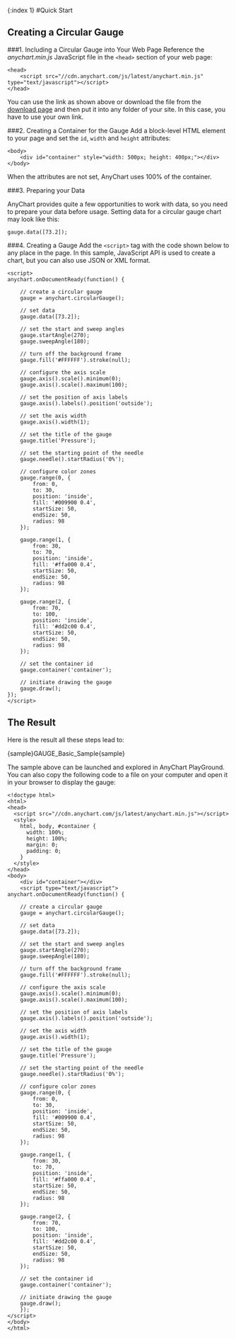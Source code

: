 {:index 1}
#Quick Start

## Creating a Circular Gauge
###1. Including a Circular Gauge into Your Web Page
Reference the _anychart.min.js_ JavaScript file in the `<head>` section of your web page: 

```
<head>
    <script src="//cdn.anychart.com/js/latest/anychart.min.js" type="text/javascript"></script> 
</head>
```

You can use the link as shown above or download the file from the [download page](../Quick_Start/Downloading_AnyChart) and then put it into any folder of your site. In this case, you have to use your own link.

###2. Creating a Container for the Gauge
Add a block-level HTML element to your page and set the `id`, `width` and `height` attributes:

```
<body>
    <div id="container" style="width: 500px; height: 400px;"></div>
</body>
```
When the attributes are not set, AnyChart uses 100% of the container.

###3. Preparing your Data

AnyChart provides quite a few opportunities to work with data, so you need to prepare your data before usage. Setting data for a circular gauge chart may look like this:

```
gauge.data([73.2]);
```

###4. Creating a Gauge
Add the `<script>` tag with the code shown below to any place in the page. In this sample, JavaScript API is used to create a chart, but you can also use JSON or XML format.

```
<script>
anychart.onDocumentReady(function() {

	// create a circular gauge
	gauge = anychart.circularGauge();

	// set data
	gauge.data([73.2]);

	// set the start and sweep angles
	gauge.startAngle(270);
	gauge.sweepAngle(180);

	// turn off the background frame
	gauge.fill('#FFFFFF').stroke(null);

	// configure the axis scale
	gauge.axis().scale().minimum(0);
	gauge.axis().scale().maximum(100);

	// set the position of axis labels
	gauge.axis().labels().position('outside');

	// set the axis width
	gauge.axis().width(1);

	// set the title of the gauge
	gauge.title('Pressure');

	// set the starting point of the needle
	gauge.needle().startRadius('0%');

	// configure color zones
	gauge.range(0, {
	    from: 0,
	    to: 30,
	    position: 'inside',
	    fill: '#009900 0.4',
	    startSize: 50,
	    endSize: 50,
	    radius: 98
	});

	gauge.range(1, {
	    from: 30,
	    to: 70,
	    position: 'inside',
	    fill: '#ffa000 0.4',
	    startSize: 50,
	    endSize: 50,
	    radius: 98
	});

	gauge.range(2, {
	    from: 70,
	    to: 100,
	    position: 'inside',
	    fill: '#dd2c00 0.4',
	    startSize: 50,
	    endSize: 50,
	    radius: 98
	});

	// set the container id
	gauge.container('container');

	// initiate drawing the gauge
	gauge.draw();
});
</script>
```
  
## The Result

Here is the result all these steps lead to:

{sample}GAUGE\_Basic\_Sample{sample}

The sample above can be launched and explored in AnyChart PlayGround. You can also copy the following code to a file on your computer and open it in your browser to display the gauge:

```
<!doctype html>
<html>
<head>
  <script src="//cdn.anychart.com/js/latest/anychart.min.js"></script>
  <style>
    html, body, #container {
      width: 100%;
      height: 100%;
      margin: 0;
      padding: 0;
    }
  </style>
</head>
<body>
    <div id="container"></div>
    <script type="text/javascript">
anychart.onDocumentReady(function() {

	// create a circular gauge
	gauge = anychart.circularGauge();

	// set data
	gauge.data([73.2]);

	// set the start and sweep angles
	gauge.startAngle(270);
	gauge.sweepAngle(180);

	// turn off the background frame
	gauge.fill('#FFFFFF').stroke(null);

	// configure the axis scale
	gauge.axis().scale().minimum(0);
	gauge.axis().scale().maximum(100);

	// set the position of axis labels
	gauge.axis().labels().position('outside');

	// set the axis width
	gauge.axis().width(1);

	// set the title of the gauge
	gauge.title('Pressure');

	// set the starting point of the needle
	gauge.needle().startRadius('0%');

	// configure color zones
	gauge.range(0, {
	    from: 0,
	    to: 30,
	    position: 'inside',
	    fill: '#009900 0.4',
	    startSize: 50,
	    endSize: 50,
	    radius: 98
	});

	gauge.range(1, {
	    from: 30,
	    to: 70,
	    position: 'inside',
	    fill: '#ffa000 0.4',
	    startSize: 50,
	    endSize: 50,
	    radius: 98
	});

	gauge.range(2, {
	    from: 70,
	    to: 100,
	    position: 'inside',
	    fill: '#dd2c00 0.4',
	    startSize: 50,
	    endSize: 50,
	    radius: 98
	});

	// set the container id
	gauge.container('container');

	// initiate drawing the gauge
	gauge.draw();
	});
</script>
</body>
</html>

```
